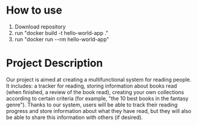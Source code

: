# How to use

1. Download repository
2. run "docker build -t hello-world-app ."
3. run "docker run --rm hello-world-app"

# Project Description

Our project is aimed at creating a multifunctional system for reading people. 
It includes: a tracker for reading, 
storing information about books read (when finished, a review of the book read), 
creating your own collections according to certain criteria (for example, "the 10 best books in the fantasy genre"). 
Thanks to our system, users will be able to track their reading progress and store information about what they have read, but they will also be able to share this information with others (if desired).
